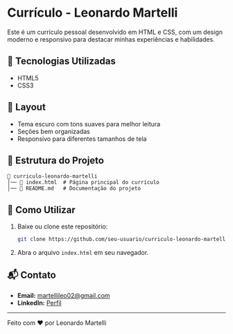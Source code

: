 # Currículo - Leonardo Martelli

Este é um currículo pessoal desenvolvido em HTML e CSS, com um design moderno e responsivo para destacar minhas experiências e habilidades.

## 📌 Tecnologias Utilizadas
- HTML5
- CSS3

## 🎨 Layout
- Tema escuro com tons suaves para melhor leitura
- Seções bem organizadas
- Responsivo para diferentes tamanhos de tela

## 📂 Estrutura do Projeto
```
📁 curriculo-leonardo-martelli
│── 📄 index.html  # Página principal do currículo
│── 📄 README.md   # Documentação do projeto
```

## 🚀 Como Utilizar
1. Baixe ou clone este repositório:
   ```bash
   git clone https://github.com/seu-usuario/curriculo-leonardo-martelli.git
   ```
2. Abra o arquivo `index.html` em seu navegador.

## 📬 Contato
- **Email:** martellileo02@gmail.com
- **LinkedIn:** [Perfil](http://www.linkedin.com/in/leonardomartellia0301221a)

---
Feito com ❤️ por Leonardo Martelli
